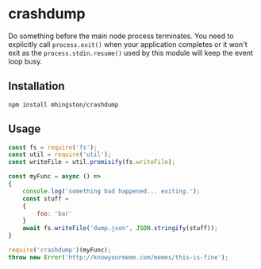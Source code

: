 # crashdump

Do something before the main node process terminates. You need to explicitly call `process.exit()` when your application completes or it won't exit as the `process.stdin.resume()` used by this module will keep the event loop busy.

## Installation

```
npm install mhingston/crashdump
```

## Usage

```javascript
const fs = require('fs');
const util = require('util');
const writeFile = util.promisify(fs.writeFile);

const myFunc = async () =>
{
    console.log('something bad happened... exiting.');
    const stuff =
    {
        foo: 'bar'
    }
    await fs.writeFile('dump.json', JSON.stringify(stuff));
}

require('crashdump')(myFunc);
throw new Error('http://knowyourmeme.com/memes/this-is-fine');
```
